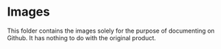 # Images 

This folder contains the images solely for the purpose of documenting on Github. It has nothing to do with the original product.
